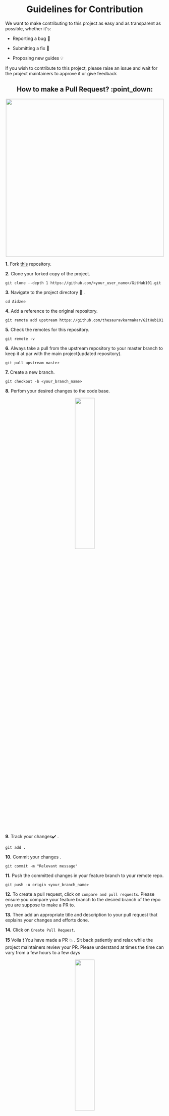 <h1 align="center"><b>Guidelines for Contribution</b></h1> 

We want to make contributing to this project as easy and as transparent as possible, whether it's:<br>

- Reporting a bug :bug:

- Submitting a fix :mag_right:

- Proposing new guides :bulb:

If you wish to contribute to this project, please raise an issue and wait for the project maintainers to approve it or give feedback

<h2 align="center"><b>How to make a Pull Request? :point_down:</b></h2>

<p align="center"><img src="https://camo.githubusercontent.com/2c885464740a6c05b127ecb7c3ebb9e5cc67ba1c/68747470733a2f2f6d656469612e67697068792e636f6d2f6d656469612f4a717a616442746f6e4a56723075384c55672f67697068792e676966" width=500></p>

**1.**  Fork [this](https://github.com/thesauravkarmakar/GitHub101) repository.

**2.**  Clone your forked copy of the project.

```
git clone --depth 1 https://github.com/<your_user_name>/GitHub101.git
```

**3.** Navigate to the project directory :file_folder: .

```
cd Aidzee
```

**4.** Add a reference to the original repository.

```
git remote add upstream https://github.com/thesauravkarmakar/GitHub101
```

**5.** Check the remotes for this repository.

```
git remote -v
```

**6.** Always take a pull from the upstream repository to your master branch to keep it at par with the main project(updated repository).

```
git pull upstream master
```

**7.** Create a new branch.

```
git checkout -b <your_branch_name>
```

**8.** Perfom your desired changes to the code base.

<p align="center"><img width=35% src="https://media2.giphy.com/media/L1R1tvI9svkIWwpVYr/giphy.gif?cid=ecf05e47pzi2rpig0vc8pjusra8hiai1b91zgiywvbubu9vu&rid=giphy.gif"></p>

**9.** Track your changes:heavy_check_mark: .

```
git add . 
```

**10.** Commit your changes .

```
git commit -m "Relevant message"
```

**11.** Push the committed changes in your feature branch to your remote repo.

```
git push -u origin <your_branch_name>
```

**12.** To create a pull request, click on `compare and pull requests`. Please ensure you compare your feature branch to the desired branch of the repo you are suppose to make a PR to.


**13.** Then add an appropriate title and description to your pull request that explains your changes and efforts done.


**14.** Click on `Create Pull Request`.


**15** Voila :exclamation: You have made a PR :boom: . Sit back patiently and relax while the project maintainers review your PR. Please understand at times the time can vary from a few hours to a few days

<p align="center"><img src="https://media.giphy.com/media/5mCQOcUfywmyI/giphy.gif" width=35%></p>


